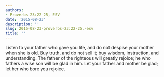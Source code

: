 ```yaml
---
authors:
- Proverbs 23:22-25, ESV
date: '2015-08-23'
description: ''
slug: 2015-08-23-proverbs-23:22-25,-esv
title: ''
---
```

Listen to your father who gave you life,
   and do not despise your mother when she is old.
Buy truth, and do not sell it;
   buy wisdom, instruction, and understanding.
The father of the righteous will greatly rejoice;
   he who fathers a wise son will be glad in him.
Let your father and mother be glad;
   let her who bore you rejoice.



